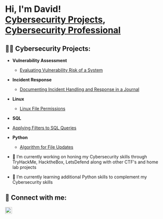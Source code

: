 <h1>Hi, I'm David! <br/><a href="https://github.com/david-durkin">Cybersecurity Projects</a>, <a href="https://www.linkedin.com/in/davidrdurkin/">Cybersecurity Professional</a>
<h2>👨‍💻 Cybersecurity Projects:</h2>

- <b>Vulnerability Assessment</b>
  - [Evaluating Vulnerability Risk of a System](https://github.com/david-durkin/Google-Cybersecurity-Projects/blob/b0efe3576277b8a753e3f1d190d5f736d99b86f6/_Vulnerability-assessment-report.docx)
- <b>Incident Response</b>
  - [Documenting Incident Handling and Response in a Journal](https://github.com/david-durkin/Google-Cybersecurity-Projects/blob/b0efe3576277b8a753e3f1d190d5f736d99b86f6/_Completed-incident-handler-s-journal-exemplar-.docx)
- <b>Linux</b>
  - [Linux File Permissions](https://github.com/david-durkin/Google-Cybersecurity-Projects/blob/b0efe3576277b8a753e3f1d190d5f736d99b86f6/_File-permissions-in-Linux.docx)
 - <b>SQL</b>
  - [Applying Filters to SQL Queries](https://github.com/david-durkin/Google-Cybersecurity-Projects/blob/b0efe3576277b8a753e3f1d190d5f736d99b86f6/_Apply-filters-to-SQL-queries.docx)
- <b>Python</b>
  - [Algorithm for File Updates](https://github.com/david-durkin/Google-Cybersecurity-Projects/blob/b0efe3576277b8a753e3f1d190d5f736d99b86f6/_Algorithm-for-file-updates-in-Python.docx)


- 🔭 I’m currently working on honing my Cybersecurity skills through TryHackMe, HacktheBox, LetsDefend along with other CTF's and home lab projects
- 🌱 I’m currently learning additional Python skills to complement my Cybersecurity skills


<h2> 🤳 Connect with me:</h2>

[<img align="left" alt="DavidDurkin | LinkedIn" width="22px" src="https://cdn.jsdelivr.net/npm/simple-icons@v3/icons/linkedin.svg" />][linkedin]

[linkedin]: https://linkedin.com/in/davidrdurkin




